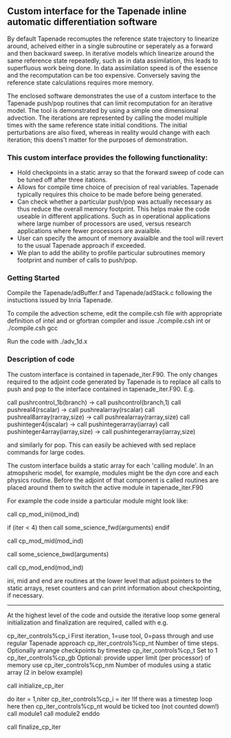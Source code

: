 ## Custom interface for the Tapenade inline automatic differentiation software

By default Tapenade recomuptes the reference state trajectory to linearize around, acheived either in a single subroutine or seperately as a forward and then backward sweep. In iterative models which linearize around the same reference state repeatedly, such as in data assimilation, this leads to superfluous work being done. In data assimilation speed is of the essence and the recomputation can be too expensive. Conversely saving the reference state calculations requires more memory.

The enclosed software demonstrates the use of a custom interface to the Tapenade push/pop routines that can limit recomputation for an iterative model. The tool is demonstrated by using a simple one dimensional advection. The iterations are represented by calling the model multiple times with the same reference state initial conditions. The initial perturbations are also fixed, whereas in reality would change with each iteration; this doens't matter for the purposes of demonstration.

### This custom interface provides the following functionality:
* Hold checkpoints in a static array so that the forward sweep of code can be tuned off after three itations.
* Allows for compile time choice of precision of real variables. Tapenade typically requires this choice to be made before being generated.
* Can check whether a particular push/pop was actually necessary as thus reduce the overall memory footprint. This helps make the code useable in different applications. Such as in operational applications where large number of processors are used, versus research applications where fewer processors are avaialble.
* User can specify the amount of memory avaialble and the tool will revert to the usual Tapenade approach if exceeded.
* We plan to add the ability to profile particular subroutines memory footprint and number of calls to push/pop.

### Getting Started

Compile the Tapenade/adBuffer.f and Tapenade/adStack.c following the instuctions issued by Inria Tapenade.

To compile the advection scheme, edit the compile.csh file with appropriate definition of intel and or gfortran compiler and issue ./compile.csh int or ./compile.csh gcc

Run the code with ./adv_1d.x


### Description of code

The custom interface is contained in tapenade_iter.F90. The only changes required to the adjoint code generated by Tapenade is to replace all calls to push and pop to the interface contained in tapenade_iter.F90. E.g.

call pushrcontrol_1b(branch) -> call pushcontrol(branch,1)
call pushreal4(rscalar) -> call pushrealarray(rscalar)
call pushreal8array(rarray,size) -> call pushrealarray(rarray,size)
call pushinteger4(iscalar) -> call pushintegerarray(iarray)
call pushinteger4array(iarray,size) -> call pushintegerarray(iarray,size)

and similarly for pop. This can easily be achieved with sed replace commands for large codes.

The custom interface builds a static array for each 'calling module'. In an atmopsheric model, for example, modules might be the dyn core and each physics routine. Before the adjoint of that component is called routines are placed around them to switch the active module in tapenade_iter.F90

For example the code inside a particular module might look like:

call cp_mod_ini(mod_ind)

if (iter < 4) then
call some_science_fwd(arguments)
endif

call cp_mod_mid(mod_ind)

call some_science_bwd(arguments)

call cp_mod_end(mod_ind)

ini, mid and end are routines at the lower level that adjust pointers to the static arrays, reset counters and can print information about checkpointing, if necessary.

--------------

At the highest level of the code and outside the iterative loop some general initialization and finalization are required, called with e.g.

cp_iter_controls%cp_i      First iteration, 1=use tool, 0=pass through and use regular Tapenade approach
cp_iter_controls%cp_nt     Number of time steps. Optionally arrange checkpoints by timestep
cp_iter_controls%cp_t      Set to 1
cp_iter_controls%cp_gb     Optional: provide upper limit (per processor) of memory use
cp_iter_controls%cp_nm     Number of modules using a static array (2 in below example)

call initialize_cp_iter

do iter = 1,niter
 cp_iter_controls%cp_i = iter
 !If there was a timestep loop here then cp_iter_controls%cp_nt would be ticked too (not counted down!)
 call module1
 call module2
enddo

call finalize_cp_iter



